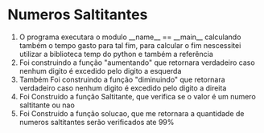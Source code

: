 <h1> Numeros Saltitantes</h1>

<ol>
    <li>O programa executara o modulo __name__ == __main__ calculando também o tempo gasto para tal fim, para calcular o fim nescessitei utilizar a biblioteca temp do python e também a referência </li>
    <a href="https://pt.stackoverflow.com/questions/97364/medir-o-tempo-de-execu%C3%A7%C3%A3o-de-uma-fun%C3%A7%C3%A3o"></a>
    <li>Foi construindo a função "aumentando"
     que retornara verdadeiro caso nenhum digito é excedido pelo digito a esquerda</li>
    <li>Também Foi construindo a função "diminuindo"
     que retornara verdadeiro caso nenhum digito é excedido pelo digito a direita</li>
    <li>Foi Construido a função Saltitante, que verifica se o valor é um numero saltitante ou nao</li>
    <li>Foi Construido a função solucao, que me retornara a quantidade de numeros saltitantes serão verificados ate 99%</li>
    
</ol>
